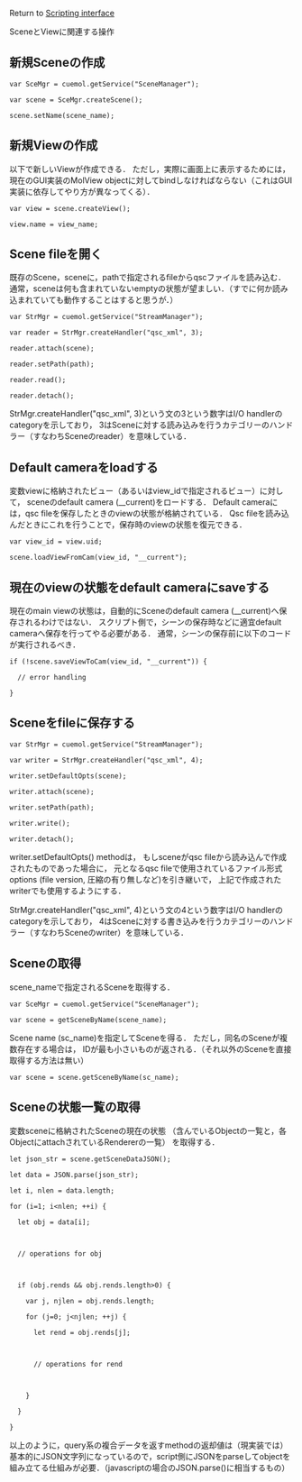 Return to [Scripting interface](../../cuemol2/Scripting/)

SceneとViewに関連する操作

## 新規Sceneの作成
```
var SceMgr = cuemol.getService("SceneManager");
```
```
var scene = SceMgr.createScene();
```
```
scene.setName(scene_name);
```

## 新規Viewの作成
以下で新しいViewが作成できる．
ただし，実際に画面上に表示するためには，
現在のGUI実装のMolView objectに対してbindしなければならない（これはGUI実装に依存してやり方が異なってくる）．

```
var view = scene.createView();
```
```
view.name = view_name;
```

## Scene fileを開く
既存のScene，sceneに，pathで指定されるfileからqscファイルを読み込む．
通常，sceneは何も含まれていないemptyの状態が望ましい．（すでに何か読み込まれていても動作することはすると思うが．）

```
var StrMgr = cuemol.getService("StreamManager");
```
```
var reader = StrMgr.createHandler("qsc_xml", 3);
```
```
reader.attach(scene);
```
```
reader.setPath(path);
```
```
reader.read();
```
```
reader.detach();
```

StrMgr.createHandler("qsc_xml", 3)という文の3という数字はI/O handlerのcategoryを示しており，
3はSceneに対する読み込みを行うカテゴリーのハンドラー（すなわちSceneのreader）を意味している．

## Default cameraをloadする
変数viewに格納されたビュー（あるいはview_idで指定されるビュー）に対して，
sceneのdefault camera (__current)をロードする．
Default cameraには，qsc fileを保存したときのviewの状態が格納されている．
Qsc fileを読み込んだときにこれを行うことで，保存時のviewの状態を復元できる．
```
var view_id = view.uid;
```
```
scene.loadViewFromCam(view_id, "__current");
```

## 現在のviewの状態をdefault cameraにsaveする
現在のmain viewの状態は，自動的にSceneのdefault camera (__current)へ保存されるわけではない．
スクリプト側で，シーンの保存時などに適宜default cameraへ保存を行ってやる必要がある．
通常，シーンの保存前に以下のコードが実行されるべき．

```
if (!scene.saveViewToCam(view_id, "__current")) {
```
```
  // error handling
```
```
}
```

## Sceneをfileに保存する

```
var StrMgr = cuemol.getService("StreamManager");
```
```
var writer = StrMgr.createHandler("qsc_xml", 4);
```
 
```
writer.setDefaultOpts(scene);
```
 
```
writer.attach(scene);
```
```
writer.setPath(path);
```
```
writer.write();
```
```
writer.detach();
```

writer.setDefaultOpts() methodは，
もしsceneがqsc fileから読み込んで作成されたものであった場合に，
元となるqsc fileで使用されているファイル形式options (file version, 圧縮の有り無しなど)を引き継いで，
上記で作成されたwriterでも使用するようにする．

StrMgr.createHandler("qsc_xml", 4)という文の4という数字はI/O handlerのcategoryを示しており，
4はSceneに対する書き込みを行うカテゴリーのハンドラー（すなわちSceneのwriter）を意味している．

## Sceneの取得
scene_nameで指定されるSceneを取得する．
```
var SceMgr = cuemol.getService("SceneManager");
```
```
var scene = getSceneByName(scene_name);
```

Scene name (sc_name)を指定してSceneを得る．
ただし，同名のSceneが複数存在する場合は，
IDが最も小さいものが返される．（それ以外のSceneを直接取得する方法は無い）
```
var scene = scene.getSceneByName(sc_name);
```

## Sceneの状態一覧の取得
変数sceneに格納されたSceneの現在の状態
（含んでいるObjectの一覧と，各ObjectにattachされているRendererの一覧）
を取得する．

```
let json_str = scene.getSceneDataJSON();
```
```
let data = JSON.parse(json_str);
```
```
let i, nlen = data.length;
```
```
for (i=1; i<nlen; ++i) {
```
```
  let obj = data[i];
```
```
  
```
```
  // operations for obj
```
```
  
```
```
  if (obj.rends && obj.rends.length>0) {
```
```
    var j, njlen = obj.rends.length;
```
```
    for (j=0; j<njlen; ++j) {
```
```
      let rend = obj.rends[j];
```
```
      
```
```
      // operations for rend
```
```
      
```
```
    }
```
```
  }
```
```
}
```

以上のように，query系の複合データを返すmethodの返却値は（現実装では）基本的にJSON文字列になっているので，script側にJSONをparseしてobjectを組み立てる仕組みが必要．（javascriptの場合のJSON.parse()に相当するもの）
